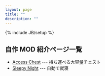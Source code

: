 ```yaml
---
layout: page
title: ""
description: ""
---
```

{% include JB/setup %}

自作 MOD 紹介ページ一覧
-----------------------
- [Access Chest](./AccessChest/) --- 持ち運べる大容量チェスト
- [Sleepy Night](./SleepyNight/) --- 自動で就寝

